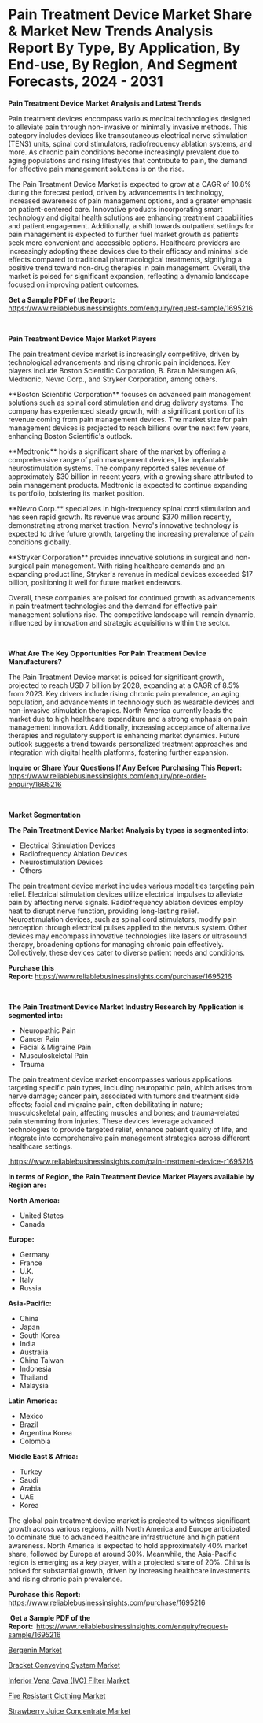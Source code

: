 <p><h1>Pain Treatment Device Market Share & Market New Trends Analysis Report By Type, By Application, By End-use, By Region, And Segment Forecasts, 2024 - 2031</h1></p><p><strong>Pain Treatment Device Market Analysis and Latest Trends</strong></p>
<p><p>Pain treatment devices encompass various medical technologies designed to alleviate pain through non-invasive or minimally invasive methods. This category includes devices like transcutaneous electrical nerve stimulation (TENS) units, spinal cord stimulators, radiofrequency ablation systems, and more. As chronic pain conditions become increasingly prevalent due to aging populations and rising lifestyles that contribute to pain, the demand for effective pain management solutions is on the rise.</p><p>The Pain Treatment Device Market is expected to grow at a CAGR of 10.8% during the forecast period, driven by advancements in technology, increased awareness of pain management options, and a greater emphasis on patient-centered care. Innovative products incorporating smart technology and digital health solutions are enhancing treatment capabilities and patient engagement. Additionally, a shift towards outpatient settings for pain management is expected to further fuel market growth as patients seek more convenient and accessible options. Healthcare providers are increasingly adopting these devices due to their efficacy and minimal side effects compared to traditional pharmacological treatments, signifying a positive trend toward non-drug therapies in pain management. Overall, the market is poised for significant expansion, reflecting a dynamic landscape focused on improving patient outcomes.</p></p>
<p><strong>Get a Sample PDF of the Report:&nbsp;</strong> <a href="https://www.reliablebusinessinsights.com/enquiry/request-sample/1695216?utm_campaign=84&utm_medium=2&utm_source=Github&utm_content=ia&utm_term=17122024&utm_id=pain-treatment-device">https://www.reliablebusinessinsights.com/enquiry/request-sample/1695216</a></p>
<p>&nbsp;</p>
<p><strong>Pain Treatment Device Major Market Players</strong></p>
<p><p>The pain treatment device market is increasingly competitive, driven by technological advancements and rising chronic pain incidences. Key players include Boston Scientific Corporation, B. Braun Melsungen AG, Medtronic, Nevro Corp., and Stryker Corporation, among others.</p><p>**Boston Scientific Corporation** focuses on advanced pain management solutions such as spinal cord stimulation and drug delivery systems. The company has experienced steady growth, with a significant portion of its revenue coming from pain management devices. The market size for pain management devices is projected to reach billions over the next few years, enhancing Boston Scientific's outlook.</p><p>**Medtronic** holds a significant share of the market by offering a comprehensive range of pain management devices, like implantable neurostimulation systems. The company reported sales revenue of approximately $30 billion in recent years, with a growing share attributed to pain management products. Medtronic is expected to continue expanding its portfolio, bolstering its market position.</p><p>**Nevro Corp.** specializes in high-frequency spinal cord stimulation and has seen rapid growth. Its revenue was around $370 million recently, demonstrating strong market traction. Nevro's innovative technology is expected to drive future growth, targeting the increasing prevalence of pain conditions globally.</p><p>**Stryker Corporation** provides innovative solutions in surgical and non-surgical pain management. With rising healthcare demands and an expanding product line, Stryker's revenue in medical devices exceeded $17 billion, positioning it well for future market endeavors.</p><p>Overall, these companies are poised for continued growth as advancements in pain treatment technologies and the demand for effective pain management solutions rise. The competitive landscape will remain dynamic, influenced by innovation and strategic acquisitions within the sector.</p></p>
<p>&nbsp;</p>
<p><strong>What Are The Key Opportunities For Pain Treatment Device Manufacturers?</strong></p>
<p><p>The Pain Treatment Device market is poised for significant growth, projected to reach USD 7 billion by 2028, expanding at a CAGR of 8.5% from 2023. Key drivers include rising chronic pain prevalence, an aging population, and advancements in technology such as wearable devices and non-invasive stimulation therapies. North America currently leads the market due to high healthcare expenditure and a strong emphasis on pain management innovation. Additionally, increasing acceptance of alternative therapies and regulatory support is enhancing market dynamics. Future outlook suggests a trend towards personalized treatment approaches and integration with digital health platforms, fostering further expansion.</p></p>
<p><strong>Inquire or Share Your Questions If Any Before Purchasing This Report:</strong> <a href="https://www.reliablebusinessinsights.com/enquiry/pre-order-enquiry/1695216?utm_campaign=84&utm_medium=2&utm_source=Github&utm_content=ia&utm_term=17122024&utm_id=pain-treatment-device">https://www.reliablebusinessinsights.com/enquiry/pre-order-enquiry/1695216</a></p>
<p>&nbsp;</p>
<p><strong>Market Segmentation</strong></p>
<p><strong>The Pain Treatment Device Market Analysis by types is segmented into:</strong></p>
<p><ul><li>Electrical Stimulation Devices</li><li>Radiofrequency Ablation Devices</li><li>Neurostimulation Devices</li><li>Others</li></ul></p>
<p><p>The pain treatment device market includes various modalities targeting pain relief. Electrical stimulation devices utilize electrical impulses to alleviate pain by affecting nerve signals. Radiofrequency ablation devices employ heat to disrupt nerve function, providing long-lasting relief. Neurostimulation devices, such as spinal cord stimulators, modify pain perception through electrical pulses applied to the nervous system. Other devices may encompass innovative technologies like lasers or ultrasound therapy, broadening options for managing chronic pain effectively. Collectively, these devices cater to diverse patient needs and conditions.</p></p>
<p><strong>Purchase this Report:&nbsp;</strong><a href="https://www.reliablebusinessinsights.com/purchase/1695216?utm_campaign=84&utm_medium=2&utm_source=Github&utm_content=ia&utm_term=17122024&utm_id=pain-treatment-device">https://www.reliablebusinessinsights.com/purchase/1695216</a></p>
<p>&nbsp;</p>
<p><strong>The Pain Treatment Device Market Industry Research by Application is segmented into:</strong></p>
<p><ul><li>Neuropathic Pain</li><li>Cancer Pain</li><li>Facial & Migraine Pain</li><li>Musculoskeletal Pain</li><li>Trauma</li></ul></p>
<p><p>The pain treatment device market encompasses various applications targeting specific pain types, including neuropathic pain, which arises from nerve damage; cancer pain, associated with tumors and treatment side effects; facial and migraine pain, often debilitating in nature; musculoskeletal pain, affecting muscles and bones; and trauma-related pain stemming from injuries. These devices leverage advanced technologies to provide targeted relief, enhance patient quality of life, and integrate into comprehensive pain management strategies across different healthcare settings.</p></p>
<p><a href="https://www.reliablebusinessinsights.com/pain-treatment-device-r1695216?utm_campaign=84&utm_medium=2&utm_source=Github&utm_content=ia&utm_term=17122024&utm_id=pain-treatment-device">&nbsp;https://www.reliablebusinessinsights.com/pain-treatment-device-r1695216</a></p>
<p><strong>In terms of Region, the Pain Treatment Device Market Players available by Region are:</strong></p>
<p>
    <p> <strong> North America: </strong>
        <ul>
            <li>United States</li>
            <li>Canada</li>
        </ul>
        </p> 
    <p> <strong> Europe: </strong>
        <ul>
            <li>Germany</li>
            <li>France</li>
            <li>U.K.</li>
            <li>Italy</li>
            <li>Russia</li>
        </ul>
        </p> 
    <p> <strong> Asia-Pacific: </strong>
        <ul>
            <li>China</li>
            <li>Japan</li>
            <li>South Korea</li>
            <li>India</li>
            <li>Australia</li>
            <li>China Taiwan</li>
            <li>Indonesia</li>
            <li>Thailand</li>
            <li>Malaysia</li>
        </ul>
        </p> 
    <p> <strong> Latin America: </strong>
        <ul>
            <li>Mexico</li>
            <li>Brazil</li>
            <li>Argentina Korea</li>
            <li>Colombia</li>
        </ul>
        </p> 
    <p> <strong> Middle East & Africa: </strong>
        <ul>
            <li>Turkey</li>
            <li>Saudi</li>
            <li>Arabia</li>
            <li>UAE</li>
            <li>Korea</li>
        </ul>
    </p>
    </p>
<p><p>The global pain treatment device market is projected to witness significant growth across various regions, with North America and Europe anticipated to dominate due to advanced healthcare infrastructure and high patient awareness. North America is expected to hold approximately 40% market share, followed by Europe at around 30%. Meanwhile, the Asia-Pacific region is emerging as a key player, with a projected share of 20%. China is poised for substantial growth, driven by increasing healthcare investments and rising chronic pain prevalence.</p></p>
<p><strong>Purchase this Report: </strong><a href="https://www.reliablebusinessinsights.com/purchase/1695216?utm_campaign=84&utm_medium=2&utm_source=Github&utm_content=ia&utm_term=17122024&utm_id=pain-treatment-device">https://www.reliablebusinessinsights.com/purchase/1695216</a></p>
<p>&nbsp;<strong>Get a Sample PDF of the Report:&nbsp;&nbsp;</strong><a href="https://www.reliablebusinessinsights.com/enquiry/request-sample/1695216?utm_campaign=84&utm_medium=2&utm_source=Github&utm_content=ia&utm_term=17122024&utm_id=pain-treatment-device">https://www.reliablebusinessinsights.com/enquiry/request-sample/1695216</a></p>
<p><strong></strong></p>
<p><p><a href="https://www.linkedin.com/pulse/bergenin-market-size-expanding-rapidly-annual-growth-rate-127-prl3e?utm_campaign=84&utm_medium=2&utm_source=Github&utm_content=ia&utm_term=17122024&utm_id=pain-treatment-device">Bergenin Market</a></p><p><a href="https://github.com/jontyhinseyxe/Market-Research-Report-List-1/blob/main/bracket-conveying-system-market.md?utm_campaign=84&utm_medium=2&utm_source=Github&utm_content=ia&utm_term=17122024&utm_id=pain-treatment-device">Bracket Conveying System Market</a></p><p><a href="https://github.com/AngelaWalsh696/Market-Research-Report-List-1/blob/main/inferior-vena-cava-ivc-filter-market.md?utm_campaign=84&utm_medium=2&utm_source=Github&utm_content=ia&utm_term=17122024&utm_id=pain-treatment-device">Inferior Vena Cava (IVC) Filter Market</a></p><p><a href="https://www.linkedin.com/pulse/insightful-fire-resistant-clothing-market-report-2024-2031-development-wlwvf?utm_campaign=84&utm_medium=2&utm_source=Github&utm_content=ia&utm_term=17122024&utm_id=pain-treatment-device">Fire Resistant Clothing Market</a></p><p><a href="https://www.linkedin.com/pulse/strawberry-juice-concentrate-market-global-regional-analysis-adpde?utm_campaign=84&utm_medium=2&utm_source=Github&utm_content=ia&utm_term=17122024&utm_id=pain-treatment-device">Strawberry Juice Concentrate Market</a></p></p>